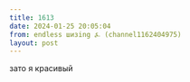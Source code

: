 ```yaml
---
title: 1613
date: 2024-01-25 20:05:04
from: endless шизing ⍼ (channel1162404975)
layout: post
---
```


зато я красивый
